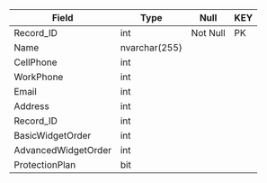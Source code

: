 | Field | Type | Null | KEY |
|  ---  | ---  |  ---  |  ---  |
| Record_ID    |  int   |  Not Null   | PK   |
| Name    |  nvarchar(255)   |     |    |
| CellPhone    |  int   |     |    |
| WorkPhone    |  int   |     |    |
| Email    |  int   |     |   |
| Address    |  int   |     |    |
| Record_ID    |  int   |     |    |
|BasicWidgetOrder | int |   | |
AdvancedWidgetOrder |  int  | | |
ProtectionPlan | bit | | |